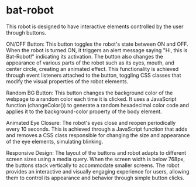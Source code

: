 # bat-robot

This robot is designed to have interactive elements controlled by the user through buttons.

ON/OFF Button: This button toggles the robot's state between ON and OFF. 
When the robot is turned ON, it triggers an alert message saying "Hi, this is Bat-Robot!" indicating its activation. 
The button also changes the appearance of various parts of the robot such as its eyes, mouth, and center circle, creating an animated effect. 
This functionality is achieved through event listeners attached to the button, toggling CSS classes that modify the visual properties of the robot elements.

Random BG Button: This button changes the background color of the webpage to a random color each time it is clicked.
It uses a JavaScript function (changeColor()) to generate a random hexadecimal color code and applies it to the background-color property of the body element.

Animated Eye Closure: The robot's eyes close and reopen periodically every 10 seconds. This is achieved through a JavaScript function that adds and removes a CSS class responsible for changing the size and appearance of the eye elements, simulating blinking.

Responsive Design: The layout of the buttons and robot adapts to different screen sizes using a media query. When the screen width is below 768px, the buttons stack vertically to accommodate smaller screens.
The robot provides an interactive and visually engaging experience for users, allowing them to control its appearance and behavior through simple button clicks.
